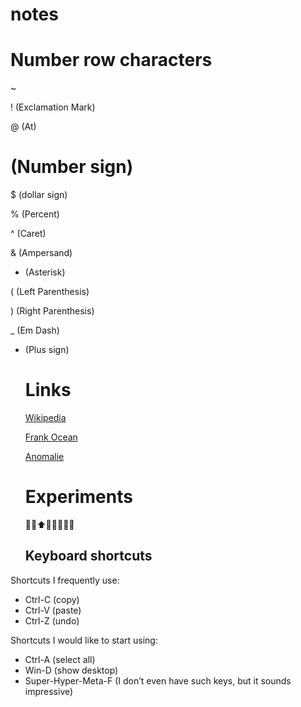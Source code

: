 # notes
# Number row characters
~ 

! (Exclamation Mark)

@ (At)

# (Number sign)

$ (dollar sign)

% (Percent)

^ (Caret)

& (Ampersand)

* (Asterisk)

( (Left Parenthesis)

) (Right Parenthesis)

_ (Em Dash)

+ (Plus sign)
  # Links
  [Wikipedia](https://en.wikipedia.org/wiki/Main_Page)
  
  [Frank Ocean](https://music.youtube.com/channel/UCETYiBLjt2v-pcKSgf8pe6g?si=-Ck3ogMKeCnh9RM3)
  
  [Anomalie](https://music.youtube.com/channel/UCP4A2PLch09E_cGHd_MEeoA?si=uuUhAZ738LXhYh45)
  # Experiments
  🐣🐤⬆️🐔🔥🧑‍🍳🍳

  ## Keyboard shortcuts
Shortcuts I frequently use: 
- Ctrl-C (copy)
- Ctrl-V (paste)
- Ctrl-Z (undo)

Shortcuts I would like to start using: 
- Ctrl-A (select all)
- Win-D (show desktop)
- Super-Hyper-Meta-F (I don’t even have such keys, but it sounds impressive)
